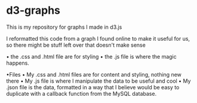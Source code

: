 # d3-graphs
This is my repository for graphs I made in d3.js

I reformatted this code from a graph I found online to make it useful for us, so there might be stuff left over that doesn't
make sense

• the .css and .html file are for styling
• the .js file is where the magic happens.


•Files
    • My .css and .html files are for content and styling, nothing new there
    • My .js file is where I manipulate the data to be useful and cool
    • My .json file is the data, formatted in a way that I believe would be easy to duplicate with a callback function 
      from the MySQL database. 
